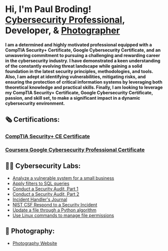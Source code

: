 <h1>Hi, I'm Paul Broding! <br/><a href="https://www.linkedin.com/in/paul-broding-mba-9920b2115">Cybersecurity Professional</a>, Developer, & <a href="https://www.brodingphoto.com">Photographer</a></h1>

<h4>I am a determined and highly motivated professional equipped with a CompTIA Security+ Certificate, Google Cybersecurity Certificate, and an unwavering commitment to pursuing a challenging and rewarding career in the cybersecurity industry. I have demonstrated a keen understanding of the constantly evolving threat landscape while gaining a solid foundation in the latest security principles, methodologies, and tools. Also, I am adept at identifying vulnerabilities, mitigating risks, and ensuring the protection of critical information systems by leveraging both theoretical knowledge and practical skills. Finally, I am looking to leverage my CompTIA Security+ Certificate, Google Cybersecurity Certificate, passion, and skill set, to make a significant impact in a dynamic cybersecurity environment.</h4>

<h2>🗞 Certifications:</h2>
<h3><a href="https://github.com/pbroding/main/files/12974595/CompTIA-Security%2B-ce-certificate-PaulRBroding.pdf">CompTIA Security+ CE Certificate</a></h3>
<h3><a href="https://github.com/pbroding/main/files/12974584/Coursera-Google-Cybersecurity-Cert-PaulRBroding.pdf">Coursera Google Cybersecurity Professional Certificate</a></h3>

<h2>👨‍💻 Cybersecurity Labs:</h2>


- [Analyze a vulnerable system for a small business](https://github.com/pbroding/analyze-a-vulnerable-system-for-a-small-business/blob/main/README.md)
- [Apply filters to SQL queries](https://github.com/pbroding/apply-filters-to-SQL-queries/blob/main/README.md)
- [Conduct a Security Audit, Part 1](https://github.com/pbroding/conduct-a-security-audit-part-1/blob/main/README.md)
- [Conduct a Security Audit, Part 2](https://github.com/pbroding/conduct-a-security-audit-part-2/blob/main/README.md)
- [Incident Handler's Journal](https://github.com/pbroding/incident-handlers-journal/blob/main/README.md)
- [NIST CSF Respond to a Security Incident](https://github.com/pbroding/NIST-CSF-respond-to-a-security-incident/blob/main/README.md)
- [Update a file through a Python algorithm](https://github.com/pbroding/update-a-file-through-a-python-algorithm/blob/main/README.md)
- [Use Linux commands to manage file permissions](https://github.com/pbroding/use-linux-commands-to-manage-file-permissions/blob/main/README.md)

<h2>📸 Photography:</h2>

- [Photography Website](https://www.brodingphoto.com)
